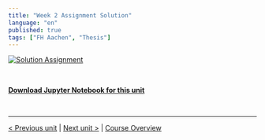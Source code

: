 ```yaml
---
title: "Week 2 Assignment Solution"
language: "en"
published: true
tags: ["FH Aachen", "Thesis"]
---
```


[![Solution Assignment](https://img.youtube.com/vi/5nQDiScePl0/hqdefault.jpg)](https://youtu.be/5nQDiScePl0)

<br>

[**Download Jupyter Notebook for this unit**](files/Week_2_assignment_solution.ipynb)

<br>

---

[< Previous unit](/teaching/python-mooc/week2_assignment_exercise) | [Next unit >](/teaching/python-mooc/week2_bonus_exercise) |
[Course Overview](/teaching/python-mooc)